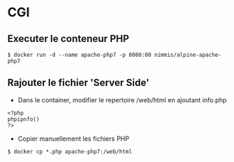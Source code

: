 
# CGI

## Executer le conteneur PHP

```
$ docker run -d --name apache-php7 -p 8080:80 nimmis/alpine-apache-php7
```

## Rajouter le fichier 'Server Side'

* Dans le container, modifier le repertoire /web/html en ajoutant info.php

```
<?php
phpipnfo()
?>
```

* Copier manuellement les fichiers PHP

```
$ docker cp *.php apache-php7:/web/html
```


